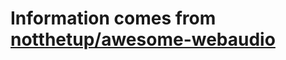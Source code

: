 # Information comes from [notthetup/awesome-webaudio](https://github.com/notthetup/awesome-webaudio)


